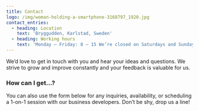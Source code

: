 ```yaml
---
title: Contact
logo: /img/woman-holding-a-smartphone-3168797_1920.jpg
contact_entries:
  - heading: Location
    text: 'Bryggudden, Karlstad, Sweden'
  - heading: Working hours
    text: 'Monday – Friday: 8 – 15 We’re closed on Saturdays and Sundays'
---
```

We’d love to get in touch with you and hear your ideas and
questions. We strive to grow and improve constantly and your feedback
is valuable for us.

<h3 class="f4 b lh-title mb2">How can I get…?</h3>

You can also use the form below for any inquiries, 
availability, or scheduling a 1-on-1 session
with our business developers. Don’t be shy, drop us a line!
